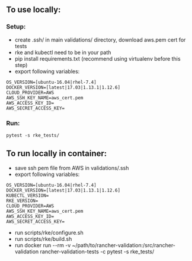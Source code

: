 ## To use locally:

### Setup:
- create .ssh/ in main validations/ directory, download aws.pem cert for tests
- rke and kubectl need to be in your path
- pip install requirements.txt (recommend using virtualenv before this step)
- export following variables:

```
OS_VERSION=[ubuntu-16.04|rhel-7.4]
DOCKER_VERSION=[latest|17.03|1.13.1|1.12.6]
CLOUD_PROVIDER=AWS
AWS_SSH_KEY_NAME=aws_cert.pem
AWS_ACCESS_KEY_ID=
AWS_SECRET_ACCESS_KEY=
```

### Run:
    pytest -s rke_tests/


## To run locally in container:
- save ssh pem file from AWS in validations/.ssh
- export following variables:

```
OS_VERSION=[ubuntu-16.04|rhel-7.4]
DOCKER_VERSION=[latest|17.03|1.13.1|1.12.6]
KUBECTL_VERSION=
RKE_VERSION=
CLOUD_PROVIDER=AWS
AWS_SSH_KEY_NAME=aws_cert.pem
AWS_ACCESS_KEY_ID=
AWS_SECRET_ACCESS_KEY=
```
- run scripts/rke/configure.sh
- run scripts/rke/build.sh
- run docker run --rm -v ~/path/to/rancher-validation:/src/rancher-validation rancher-validation-tests -c pytest -s rke_tests/

